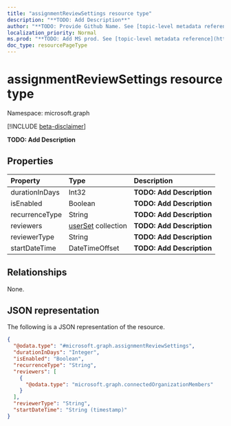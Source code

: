 ```yaml
---
title: "assignmentReviewSettings resource type"
description: "**TODO: Add Description**"
author: "**TODO: Provide Github Name. See [topic-level metadata reference](https://msgo.azurewebsites.net/add/document/guidelines/metadata.html#topic-level-metadata)**"
localization_priority: Normal
ms.prod: "**TODO: Add MS prod. See [topic-level metadata reference](https://msgo.azurewebsites.net/add/document/guidelines/metadata.html#topic-level-metadata)**"
doc_type: resourcePageType
---
```


# assignmentReviewSettings resource type

Namespace: microsoft.graph

[!INCLUDE [beta-disclaimer](../../includes/beta-disclaimer.md)]

**TODO: Add Description**

## Properties
|Property|Type|Description|
|:---|:---|:---|
|durationInDays|Int32|**TODO: Add Description**|
|isEnabled|Boolean|**TODO: Add Description**|
|recurrenceType|String|**TODO: Add Description**|
|reviewers|[userSet](../resources/userset.md) collection|**TODO: Add Description**|
|reviewerType|String|**TODO: Add Description**|
|startDateTime|DateTimeOffset|**TODO: Add Description**|

## Relationships
None.

## JSON representation
The following is a JSON representation of the resource.
<!-- {
  "blockType": "resource",
  "@odata.type": "microsoft.graph.assignmentReviewSettings"
}
-->
``` json
{
  "@odata.type": "#microsoft.graph.assignmentReviewSettings",
  "durationInDays": "Integer",
  "isEnabled": "Boolean",
  "recurrenceType": "String",
  "reviewers": [
    {
      "@odata.type": "microsoft.graph.connectedOrganizationMembers"
    }
  ],
  "reviewerType": "String",
  "startDateTime": "String (timestamp)"
}
```


